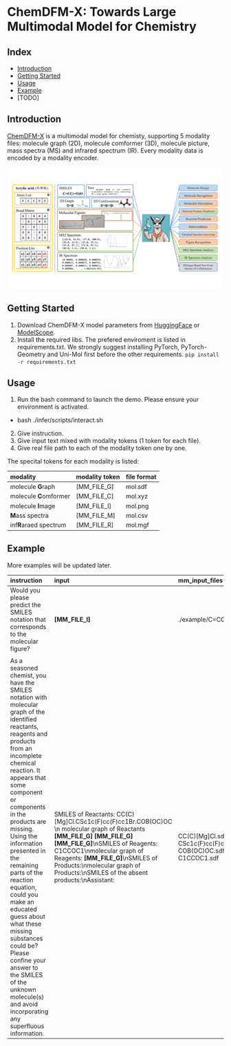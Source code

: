 # ChemDFM-X: Towards Large Multimodal Model for Chemistry


## Index
- [Introduction](#introduction)
- [Getting Started](#getting-started)
- [Usage](#usage)
- [Example](#example)
- [TODO]

## Introduction
[ChemDFM-X](https://www.sciengine.com/SCIS/doi/10.1007/s11432-024-4243-0) is a multimodal model for chemisty, supporting 5 modality files: molecule graph (2D), molecule comformer (3D), molecule picture, mass spectra (MS) and infrared spectrum (IR).
Every modality data is encoded by a modality encoder.

<img src="./images/ChemDFM-X.png" alt="ChemDFM-X introduction." width="600">

## Getting Started
1. Download ChemDFM-X model parameters from [HuggingFace](https://huggingface.co/OpenDFM/ChemDFM-X-v1.0-13B) or [ModelScope](https://modelscope.cn/models/OpenDFM/ChemDFM-X-v1.0-13B).
2. Install the required libs. The prefered enviroment is listed in requirements.txt. We strongly suggest installing PyTorch, PyTorch-Geometry and Uni-Mol first before the other requirements.
`pip install -r requirements.txt`

## Usage
1. Run the bash command to launch the demo. Please ensure your environment is activated.
 * bash ./infer/scripts/interact.sh
2. Give instruction.
3. Give input text mixed with modality tokens (1 token for each file).
4. Give real file path to each of the modality token one by one.

The specital tokens for each modality is listed:


 | modality | modality token | file format | 
 |  :--- | :--- | :--- |
 | molecule **G**raph | [MM_FILE_G] | mol.sdf |
 | molecule **C**omformer | [MM_FILE_C] | mol.xyz |
 | molecule **I**mage | [MM_FILE_I] | mol.png |
 | **M**ass spectra | [MM_FILE_M] | mol.csv |
 | inf**R**araed spectrum | [MM_FILE_R] | mol.mgf |

 ## Example
More examples will be updated later.

 | instruction | input | mm_input_files |
 |  :--- | :--- | :--- |
 | Would you please predict the SMILES notation that corresponds to the molecular figure? | **[MM_FILE_I]** | ./example/C=COF.png |
 | | | |
 | As a seasoned chemist, you have the SMILES notation with molecular graph of the identified reactants, reagents and products from an incomplete chemical reaction. It appears that some component or components in the products are missing. Using the information presented in the remaining parts of the reaction equation, could you make an educated guess about what these missing substances could be? Please confine your answer to the SMILES of the unknown molecule(s) and avoid incorporating any superfluous information. | SMILES of Reactants: CC(C)[Mg]Cl.CSc1c(F)cc(F)cc1Br.COB(OC)OC \n molecular graph of Reactants **[MM_FILE_G] [MM_FILE_G] [MM_FILE_G]**\nSMILES of Reagents: C1CCOC1\nmolecular graph of Reagents: **[MM_FILE_G]**\nSMILES of Products:\nmolecular graph of Products:\nSMILES of the absent products:\nAssistant:|CC(C)[Mg]Cl.sdf CSc1c(F)cc(F)cc1Br.sdf COB(OC)OC.sdf C1CCOC1.sdf

